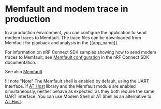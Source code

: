# Memfault and modem trace in production

In a production environment, you can configure the application to send modem traces to Memfault. The trace files can be downloaded from Memfault for playback and analysis in the {{app_name}}.

For information on nRF Connect SDK samples showing how to send modem traces to Memfault, see [Memfault configuration](https://docs.nordicsemi.com/bundle/ncs-latest/page/nrf/libraries/debug/memfault_ncs.html#configuration) in the nRF Connect SDK documentation.

See also [Memfault](https://memfault.com/).

!!! note "Note"
     The Memfault shell is enabled by default, using the UART interface. If [AT Host](https://docs.nordicsemi.com/bundle/ncs-latest/page/nrf/index.html) library and the Memfault module are enabled simultaneously, neither behave as expected, as they both require the same UART interface. You can use Modem Shell or AT Shell as an alternative to [AT Host](https://docs.nordicsemi.com/bundle/ncs-latest/page/nrf/index.html).
